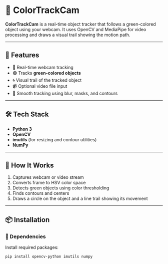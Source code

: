 # 🎯 ColorTrackCam

**ColorTrackCam** is a real-time object tracker that follows a green-colored object using your webcam. It uses OpenCV and MediaPipe for video processing and draws a visual trail showing the motion path.

---

## 🚀 Features

- 🎥 Real-time webcam tracking
- 🟢 Tracks **green-colored objects**
- 🌀 Visual trail of the tracked object
- 📹 Optional video file input
- 🧹 Smooth tracking using blur, masks, and contours

---

## 🛠️ Tech Stack

- **Python 3**
- **OpenCV**
- **imutils** (for resizing and contour utilities)
- **NumPy**

---

## 🧩 How It Works

1. Captures webcam or video stream
2. Converts frame to HSV color space
3. Detects green objects using color thresholding
4. Finds contours and centers
5. Draws a circle on the object and a line trail showing its movement

---

## 📦 Installation

### 🔧 Dependencies

Install required packages:

```bash
pip install opencv-python imutils numpy
